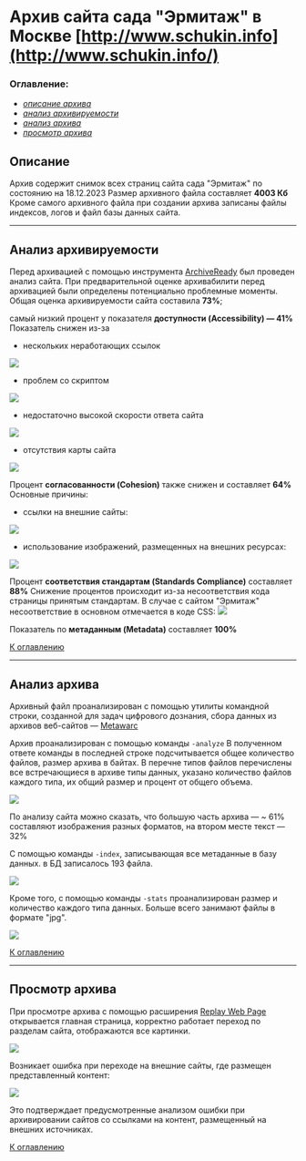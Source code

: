 # Архив сайта сада "Эрмитаж" в Москве [http://www.schukin.info](http://www.schukin.info/)

### Оглавление:

- [*описание архива*](#описание) 
- [*анализ архивируемости*](#анализ-архивабилити) 
- [*анализ архива*](#анализ-архива)
- [*просмотр архива*](#просмотр-архива)

## Описание

Архив содержит снимок всех страниц сайта сада "Эрмитаж" по состоянию на 18.12.2023
Размер архивного файла составляет **4003 Кб**
Кроме самого архивного файла при создании архива записаны файлы индексов, логов и файл базы данных сайта.

___

## Анализ архивируемости

Перед архивацией с помощью инструмента [ArchiveReady](https://archiveready.com/) был проведен анализ сайта.
При предварительной оценке архивабилити перед архивацией были определены потенциально проблемные моменты. 
Общая оценка архивируемости сайта составила **73%**; 

самый низкий процент у показателя **доступности (Accessibility) — 41%**
Показатель снижен из-за 

- нескольких неработающих ссылок
<img src="/www.schukin.info/images/image-20231219205358418.png"/>

- проблем со скриптом
<img src="/www.schukin.info/images/image-20231219205641241.png"/>

- недостаточно высокой скорости ответа сайта
<img src="/www.schukin.info/images/image-20231219205819559.png"/>

- отсутствия карты сайта
<img src="/www.schukin.info/images/image-20231219210250239.png"/>

Процент **согласованности (Cohesion)** также снижен и составляет **64%**
Основные причины:

- ссылки на внешние сайты:
<img src="/www.schukin.info/images/image-20231219234619775.png"/>

- использование изображений, размещенных на внешних ресурсах:
<img src="/www.schukin.info/images/image-20231219234925467.png"/>

Процент **соответствия стандартам (Standards Compliance)** составляет **88%**
Снижение процентов происходит из-за несоответствия кода страницы принятым стандартам. 
В случае с сайтом "Эрмитаж" несоответствие в основном отмечается в коде CSS:
<img src="/www.schukin.info/images/image-20231219235259164.png"/>

Показатель по **метаданным (Metadata)** составляет **100%**

[К оглавлению](#оглавление)

___

## Анализ архива

Архивный файл проанализирован с помощью утилиты командной строки, созданной 
для задач цифрового дознания, сбора данных из архивов веб-сайтов — [Metawarc](https://github.com/datacoon/metawarc)

Архив проанализирован с помощью команды `-analyze`
В полученном ответе команды в последней строке подсчитывается общее количество файлов, 
размер архива в байтах. В перечне типов файлов перечислены все встречающиеся в архиве типы данных, указано количество файлов каждого типа, их общий размер и процент от общего объема.

<img src="/www.schukin.info/images/image-20231220001023366.png"/>

По анализу сайта можно сказать, что большую часть архива — ~ 61% составляют изображения разных форматов, на втором месте текст — 32%

С помощью команды `-index`, записывающая все метаданные в базу данных. в БД записалось 193 файла.

<img src="/www.schukin.info/images/image-20231220001238673.png"/>

Кроме того, с помощью команды `-stats` проанализирован размер и количество каждого типа данных. Больше всего занимают файлы в формате "jpg".

<img src="/www.schukin.info/images/image-20231220002500416.png"/>

[К оглавлению](#оглавление)

___

## Просмотр архива

При просмотре архива с помощью расширения [Replay Web Page](https://replayweb.page/) открывается главная страница,  корректно работает переход по разделам сайта, отображаются все картинки.

<img src="/www.schukin.info/images/image-20231220162619221.png"/>

Возникает ошибка при переходе на внешние сайты, где размещен представленный контент:

<img src="/www.schukin.info/images/image-20231220003446251.png"/>

Это подтверждает предусмотренные анализом ошибки при архивировании сайтов со ссылками на контент, размещенный на внешних источниках.

[К оглавлению](#оглавление)
